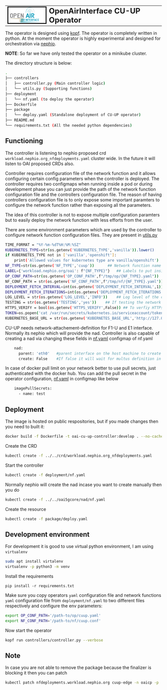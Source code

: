 <table style="border-collapse: collapse; border: none;">
  <tr style="border-collapse: collapse; border: none;">
    <td style="border-collapse: collapse; border: none;">
      <a href="http://www.openairinterface.org/">
         <img src="../../docs/images/oai_final_logo.png" alt="" border=3 height=50 width=150>
         </img>
      </a>
    </td>
    <td style="border-collapse: collapse; border: none; vertical-align: center;">
      <b><font size = "5">OpenAirInterface CU-UP Operator</font></b>
    </td>
  </tr>
</table>

The operator is designed using [kopf](https://kopf.readthedocs.io/). The operator is completely written in python. At the moment the operator is highly experimental and designed for orchestration via [nephio](https://nephio.org/). 

**NOTE**: So far we have only tested the operator on a minikube cluster. 

The directory structure is below:

```bash
.
├── controllers
│   ├── controller.py (Main controller logic)
│   └── utils.py (Supporting functions)
├── deployment
│   └── nf.yaml (to deploy the operator)
├── Dockerfile  
├── package
│   └── deploy.yaml (Standalone deployment of CU-UP operator)
├── README.md
└── requirements.txt (All the needed python dependencies)
```

## Functioning

The controller is listening to nephio proposed crd `workload.nephio.org_nfdeployments.yaml` cluster wide. In the future it will listen to OAI proposed CRDs also.

Controller requires configuration file of the network function and it allows configuring certain config parameters when the controller is deployed. The controller requires two configmaps when running inside a pod or during development phase you can just provide the path of the network function configuration file and the controllers configuration file. The reason of having controllers configuration file is to only expose some important paramters to configure the network function rather than exposing all the parameters. 

The idea of this controller is not to expose multiple configuration paramters but to easily deploy the network function with less efforts from the user. 

There are some environment parameters which are used by the controller to configure network function configuration files. They are present in [utils.py](controllers/utils.py)

```bash
TIME_FORMAT = "%Y-%m-%dT%H:%M:%SZ"
KUBERNETES_TYPE=str(os.getenv('KUBERNETES_TYPE','vanilla')).lower()    ##Allowed values VANILLA/Openshift
if KUBERNETES_TYPE not in ['vanilla','openshift']:
    print('Allowed values for kubernetes type are vanilla/openshift')
NF_TYPE=str(os.getenv('NF_TYPE','cuup'))      ## Network function name
LABEL={'workload.nephio.org/oai': f"{NF_TYPE}"}   ## Labels to put inside the owned resources
OP_CONF_PATH=str(os.getenv('OP_CONF_PATH',f"/tmp/op/{NF_TYPE}.yaml"))  ## Operators configuration file
NF_CONF_PATH = str(os.getenv('NF_CONF_PATH',f"/tmp/nf/{NF_TYPE}.yaml"))  ## Network function configuration file
DEPLOYMENT_FETCH_INTERVAL=int(os.getenv('DEPLOYMENT_FETCH_INTERVAL',1)) # Fetch the status of deployment every x seconds
DEPLOYMENT_FETCH_ITERATIONS=int(os.getenv('DEPLOYMENT_FETCH_ITERATIONS',100))  # Number of times to fetch the deployment
LOG_LEVEL = str(os.getenv('LOG_LEVEL','INFO'))    ## Log level of the controller
TESTING = str(os.getenv('TESTING','yes'))    ## If testing the network function, it will remove the init container which checks for NRFs availability
HTTPS_VERIFY = bool(os.getenv('HTTPS_VERIFY',False)) ## To verfiy HTTPs certificates when communicating with cluster
TOKEN=os.popen('cat /var/run/secrets/kubernetes.io/serviceaccount/token').read() ## Token used to communicate with Kube cluster
KUBERNETES_BASE_URL = str(os.getenv('KUBERNETES_BASE_URL','http://127.0.0.1:8080'))
```

CU-UP needs network-attachement-definition for F1-U and E1 interface. Normally its nephio which will provide the nad. Controller is also capable of creating a nad via changing these fields in [nf.yaml](./deployment/nf.yaml) configmap of nf.yaml

```bash
    nad:
      parent: 'eth0'   #parent interface on the host machine to create the bridge
      create: False    #If false it will wait for multus definition in the cluster namespace
``` 

In case of docker pull limit on your network better to use pull secrets, just authenticated with the docker hub. You can add the pull secret in the operator configuration, [nf.yaml](./deployment/nf.yaml) in configmap like below

```bash
    imagePullSecrets:
      - name: test
```

## Deployment

The image is hosted on public respositories, but if you made changes then you need to built it:

```bash
docker build -f Dockerfile -t oai-cu-up-controller:develop . --no-cache
```

Create the CRD

```bash
kubectl create -f ../../crd/workload.nephio.org_nfdeployments.yaml
```

Start the controller 

```bash
kubectl create -f deployment/nf.yaml
```

Normally nephio will create the nad incase you want to create manually then you do 

```bash
kubectl create -f ../../oai5gcore/nad/nf.yaml
```

Create the resource

```bash
kubectl create -f package/deploy.yaml
```

## Development environment

For development it is good to use virtual python environment, I am using `virtualenv`

``` bash
sudo apt install virtalenv
virtualenv -p python3 -m venv
```

Install the requirements

```
pip install -r requirements.txt
```

Make sure you copy operators `yaml` configuration file and network functions `yaml` configuration file from `deployment/nf.yaml` to two different files respectively and configure the env parameters:  

```bash
export OP_CONF_PATH='/path-to/op/cuup.yaml'
export NF_CONF_PATH='/path-to/nf/cuup.conf'
```
Now start the operator

```bash
kopf run controllers/controller.py --verbose
```

## Note

In case you are not able to remove the package because the finalizer is blocking it then you can patch

```bash
kubectl patch nfdeployments.workload.nephio.org cuup-edge -n oaicp -p '{"metadata": {"finalizers": []}}' --type merge
```
